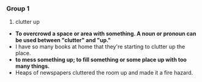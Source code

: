 ### Group 1

1. clutter up
- **To overcrowd a space or area with something. A noun or pronoun can be used between "clutter" and "up."**
- I have so many books at home that they're starting to clutter up the place.
- **to mess something up; to fill something or some place up with too many things.**
- Heaps of newspapers cluttered the room up and made it a fire hazard.
